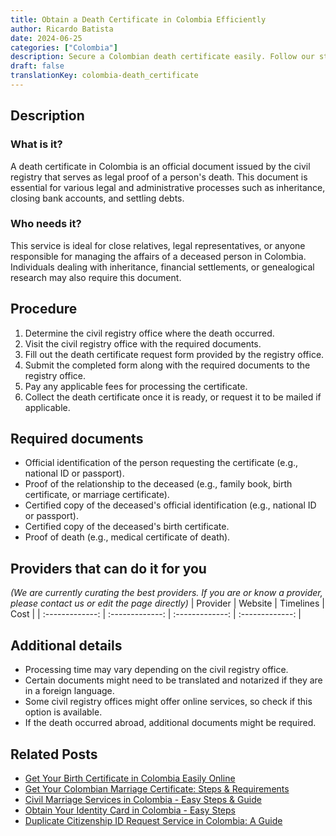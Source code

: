 ```yaml
---
title: Obtain a Death Certificate in Colombia Efficiently
author: Ricardo Batista
date: 2024-06-25
categories: ["Colombia"]
description: Secure a Colombian death certificate easily. Follow our streamlined steps and gather necessary documents without hassle.
draft: false
translationKey: colombia-death_certificate
---
```


## Description
### What is it?
A death certificate in Colombia is an official document issued by the civil registry that serves as legal proof of a person's death. This document is essential for various legal and administrative processes such as inheritance, closing bank accounts, and settling debts.

### Who needs it?
This service is ideal for close relatives, legal representatives, or anyone responsible for managing the affairs of a deceased person in Colombia. Individuals dealing with inheritance, financial settlements, or genealogical research may also require this document.

## Procedure

1. Determine the civil registry office where the death occurred.
2. Visit the civil registry office with the required documents.
3. Fill out the death certificate request form provided by the registry office.
4. Submit the completed form along with the required documents to the registry office.
5. Pay any applicable fees for processing the certificate.
6. Collect the death certificate once it is ready, or request it to be mailed if applicable.


## Required documents

- Official identification of the person requesting the certificate (e.g., national ID or passport).
- Proof of the relationship to the deceased (e.g., family book, birth certificate, or marriage certificate).
- Certified copy of the deceased's official identification (e.g., national ID or passport).
- Certified copy of the deceased's birth certificate.
- Proof of death (e.g., medical certificate of death).


## Providers that can do it for you
_(We are currently curating the best providers. If you are or know a provider, please contact us or edit the page directly)_
| Provider        |     Website     |     Timelines    |       Cost      |
| :-------------: | :-------------: |  :-------------: | :-------------: |

## Additional details

- Processing time may vary depending on the civil registry office.
- Certain documents might need to be translated and notarized if they are in a foreign language.
- Some civil registry offices might offer online services, so check if this option is available.
- If the death occurred abroad, additional documents might be required.




## Related Posts

- [Get Your Birth Certificate in Colombia Easily Online](https://tramitit.com/guides/colombia/birth_certificate/)
- [Get Your Colombian Marriage Certificate: Steps & Requirements](https://tramitit.com/guides/colombia/marriage_certificate/)
- [Civil Marriage Services in Colombia - Easy Steps & Guide](https://tramitit.com/guides/colombia/civil_marriage/)
- [Obtain Your Identity Card in Colombia - Easy Steps](https://tramitit.com/guides/colombia/identity_card_issuance/)
- [Duplicate Citizenship ID Request Service in Colombia: A Guide](https://tramitit.com/guides/colombia/citizenship_id_duplicate_request/)